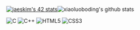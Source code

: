 


[![jaeskim's 42 stats](https://badge42.herokuapp.com/api/stats/frfrance)](https://github.com/JaeSeoKim/badge42)![xiaoluoboding's github stats](https://github-readme-stats.vercel.app/api?username=kazuumaVII&show_icons=true&theme=dracula)

![C](https://img.shields.io/badge/c-%2300599C.svg?style=for-the-badge&logo=c&logoColor=white)  ![C++](https://img.shields.io/badge/c++-%2300599C.svg?style=for-the-badge&logo=c%2B%2B&logoColor=white) ![HTML5](https://img.shields.io/badge/html5-%23E34F26.svg?style=for-the-badge&logo=html5&logoColor=white) ![CSS3](https://img.shields.io/badge/css3-%231572B6.svg?style=for-the-badge&logo=css3&logoColor=white)
